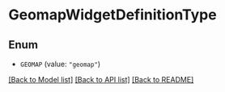 # GeomapWidgetDefinitionType

## Enum


* `GEOMAP` (value: `"geomap"`)


[[Back to Model list]](../README.md#documentation-for-models) [[Back to API list]](../README.md#documentation-for-api-endpoints) [[Back to README]](../README.md)



